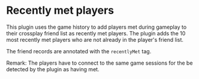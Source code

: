 # Recently met players

This plugin uses the game history to add players met during gameplay to their crossplay friend list as recently met players. The plugin adds the 10 most recently met players who are not already in the player's friend list.

The friend records are annotated with the `recentlyMet` tag.

Remark: The players have to connect to the same game sessions for the be detected by the plugin as having met.